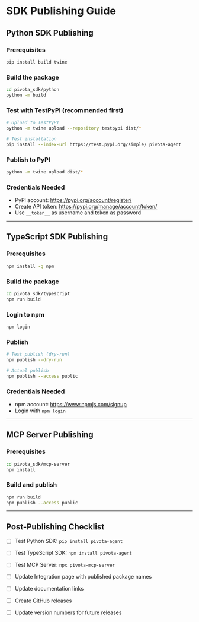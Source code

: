 # SDK Publishing Guide

## Python SDK Publishing

### Prerequisites
```bash
pip install build twine
```

### Build the package
```bash
cd pivota_sdk/python
python -m build
```

### Test with TestPyPI (recommended first)
```bash
# Upload to TestPyPI
python -m twine upload --repository testpypi dist/*

# Test installation
pip install --index-url https://test.pypi.org/simple/ pivota-agent
```

### Publish to PyPI
```bash
python -m twine upload dist/*
```

### Credentials Needed
- PyPI account: https://pypi.org/account/register/
- Create API token: https://pypi.org/manage/account/token/
- Use `__token__` as username and token as password

---

## TypeScript SDK Publishing

### Prerequisites
```bash
npm install -g npm
```

### Build the package
```bash
cd pivota_sdk/typescript
npm run build
```

### Login to npm
```bash
npm login
```

### Publish
```bash
# Test publish (dry-run)
npm publish --dry-run

# Actual publish
npm publish --access public
```

### Credentials Needed
- npm account: https://www.npmjs.com/signup
- Login with `npm login`

---

## MCP Server Publishing

### Prerequisites
```bash
cd pivota_sdk/mcp-server
npm install
```

### Build and publish
```bash
npm run build
npm publish --access public
```

---

## Post-Publishing Checklist

- [ ] Test Python SDK: `pip install pivota-agent`
- [ ] Test TypeScript SDK: `npm install pivota-agent`
- [ ] Test MCP Server: `npx pivota-mcp-server`
- [ ] Update Integration page with published package names
- [ ] Update documentation links
- [ ] Create GitHub releases
- [ ] Update version numbers for future releases


